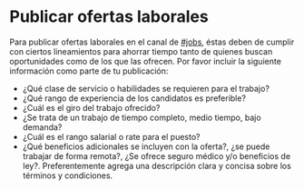 # Publicar ofertas laborales

Para publicar ofertas laborales en el canal de [#jobs](https://devzcommunity.slack.com/archives/CA0JT62U8), éstas deben de cumplir con ciertos lineamientos para ahorrar tiempo tanto de quienes buscan oportunidades como de los que las ofrecen. Por favor incluir la siguiente información como parte de tu publicación:

- ¿Qué clase de servicio o habilidades se requieren para el trabajo?
- ¿Qué rango de experiencia de los candidatos es preferible?
- ¿Cuál es el giro del trabajo ofrecido?
- ¿Se trata de un trabajo de tiempo completo, medio tiempo, bajo demanda?
- ¿Cuál es el rango salarial o rate para el puesto?
- ¿Qué beneficios adicionales se incluyen con la oferta?, ¿se puede trabajar de forma remota?, ¿Se ofrece seguro médico y/o beneficios de ley?. Preferentemente agrega una descripción clara y concisa sobre los términos y condiciones.
